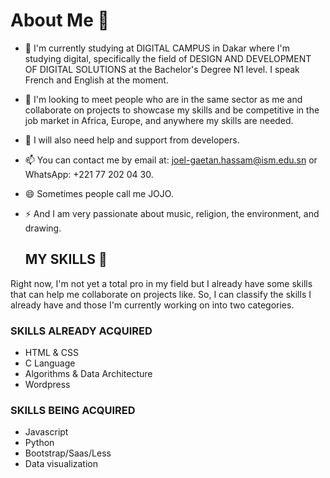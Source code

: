 # About Me 👋

- 🌱 I'm currently studying at DIGITAL CAMPUS in Dakar where I'm studying digital, specifically the field of DESIGN AND DEVELOPMENT OF DIGITAL SOLUTIONS at the Bachelor's Degree N1 level. I speak French and English at the moment.
- 👯  I'm looking to meet people who are in the same sector as me and collaborate on projects to showcase my skills and be competitive in the job market in Africa, Europe, and anywhere my skills are needed.
- 🤔  I will also need help and support from developers.
- 📫 You can contact me by email at: joel-gaetan.hassam@ism.edu.sn or WhatsApp: +221 77 202 04 30.
- 😄  Sometimes people call me JOJO.
- ⚡ And I am very passionate about music, religion, the environment, and drawing.

  ## MY SKILLS 🧾
 Right now, I'm not yet a total pro in my field but I already have some skills that can help me collaborate on projects like. So, I can classify the skills I already have and those I'm currently working on into two categories.

 ### SKILLS ALREADY ACQUIRED
- HTML & CSS
- C Language
- Algorithms & Data Architecture
- Wordpress

### SKILLS BEING ACQUIRED
- Javascript
- Python
- Bootstrap/Saas/Less
- Data visualization


